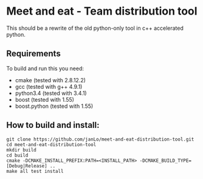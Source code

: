 # Meet and eat - Team distribution tool

This should be a rewrite of the old python-only tool in c++ accelerated python.


## Requirements

To build and run this you need:

* cmake (tested with 2.8.12.2)
* gcc (tested with g++ 4.9.1)
* python3.4 (tested with 3.4.1)
* boost (tested with 1.55)
* boost.python (tested with 1.55)


## How to build and install:

    git clone https://github.com/janLo/meet-and-eat-distribution-tool.git
    cd meet-and-eat-distribution-tool
    mkdir build
    cd build
    cmake -DCMAKE_INSTALL_PREFIX:PATH=<INSTALL_PATH> -DCMAKE_BUILD_TYPE=[Debug|Release] ..
    make all test install

